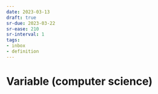 ```yaml
---
date: 2023-03-13
draft: true
sr-due: 2023-03-22
sr-ease: 210
sr-interval: 1
tags:
- inbox
- definition
---
```


# Variable (computer science)